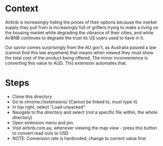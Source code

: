 # Context
Airbnb is increasingly hiding the prices of their options because the market supply they pull from is increasingly full of grifters trying to make a living on the housing market while degrading the vibrance of their cities, and while AirBNB continues to degrade the trust its US users used to have in it.

Our savior comes surprisingly from the AU gov't, as Australia passed a law (cannot find this law anywhere) that means when viewed they must show the total cost of the product being offered. The minor inconvenience is converting this value to AUD. This extension automates that.

# Steps
- Clone this directory
- Go to chrome://extensions/  (Cannot be linked to, must type it)
- In top right, select "Load unpacked"
- Navigate to the _directory_ and select (not a specific file within, the whole directory)
- Open extension menu and pin.
- Visit airbnb.com.au, whenever viewing the map view - press this button to convert read outs to USD
- NOTE: Conversion rate is hardcoded, change to current value first